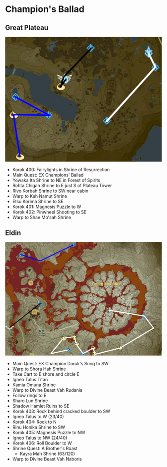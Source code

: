 # Champion's Ballad

## Great Plateau

![Plateau2](images/Plateau2.PNG)

* Korok 400: Fairylights in Shrine of Resurrection
* Main Quest: EX Champions' Ballad
* Yowaka Ita Shrine to NE in Forest of Spirits
* Rohta Chigah Shrine to E just S of Plateau Tower
* Rivo Korbah Shrine to SW near cabin
* Warp to Keh Namut Shrine
* Etsu Korima Shrine to SE
* Korok 401: Magnesis Puzzle to W
* Korok 402: Pinwheel Shooting to SE
* Warp to Shae Mo'sah Shrine

## Eldin

![Eldin9](images/Eldin9.PNG)

* Main Quest: EX Champion Daruk's Song to SW
* Warp to Shora Hah Shrine
* Take Cart to E shore and circle E
* Igneo Talus Titan
* Kamia Omuna Shrine
* Warp to Divine Beast Vah Rudania
* Follow rings to E
* Sharo Lun Shrine
* Shadow Hamlet Ruins to SE
* Korok 403: Rock behind cracked boulder to SW
* Igneo Talus to W (23/40)
* Korok 404: Rock to N
* Rinu Honika Shrine to SW
* Korok 405: Magnesis Puzzle to NW
* Igneo Talus to NW (24/40)
* Korok 406: Roll Boulder to W
* Shrine Quest: A Brother's Roast
  * Kayra Mah Shrine (63/120)
* Warp to Divine Beast Vah Naboris
